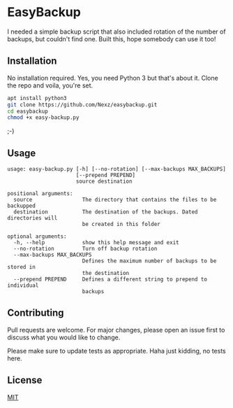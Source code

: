 # EasyBackup

I needed a simple backup script that also included rotation of the number of backups, but couldn't find one. Built this, hope somebody can use it too!

## Installation

No installation required. Yes, you need Python 3 but that's about it. Clone the repo and voila, you're set.

```bash
apt install python3
git clone https://github.com/Nexz/easybackup.git
cd easybackup
chmod +x easy-backup.py
```
;-)

## Usage

```
usage: easy-backup.py [-h] [--no-rotation] [--max-backups MAX_BACKUPS]
                      [--prepend PREPEND]
                      source destination

positional arguments:
  source                The directory that contains the files to be backupped
  destination           The destination of the backups. Dated directories will
                        be created in this folder

optional arguments:
  -h, --help            show this help message and exit
  --no-rotation         Turn off backup rotation
  --max-backups MAX_BACKUPS
                        Defines the maximum number of backups to be stored in
                        the destination
  --prepend PREPEND     Defines a different string to prepend to individual
                        backups
```

## Contributing
Pull requests are welcome. For major changes, please open an issue first to discuss what you would like to change.

Please make sure to update tests as appropriate. Haha just kidding, no tests here.

## License
[MIT](https://choosealicense.com/licenses/mit/)
